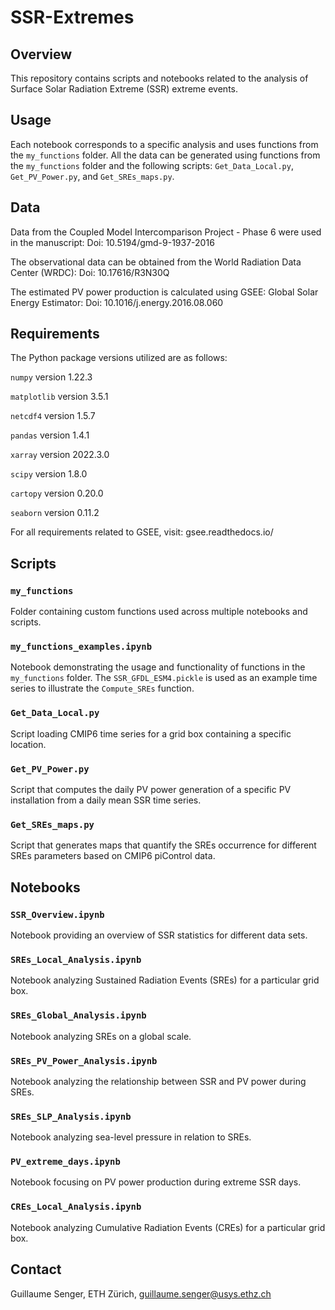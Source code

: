 # SSR-Extremes

## Overview
This repository contains scripts and notebooks related to the analysis of Surface Solar Radiation Extreme (SSR) extreme events.

## Usage

Each notebook corresponds to a specific analysis and uses functions from the `my_functions` folder. All the data can be generated using functions from the `my_functions` folder and the following scripts: `Get_Data_Local.py`, `Get_PV_Power.py`, and `Get_SREs_maps.py`.

## Data

Data from the Coupled Model Intercomparison Project - Phase 6 were used in the manuscript: Doi: 10.5194/gmd-9-1937-2016

The observational data can be obtained from the World Radiation Data Center (WRDC): Doi: 10.17616/R3N30Q 

The estimated PV power production is calculated using GSEE: Global Solar Energy Estimator: Doi: 10.1016/j.energy.2016.08.060

## Requirements

The Python package versions utilized are as follows:

`numpy`      version 1.22.3

`matplotlib` version 3.5.1

`netcdf4`    version 1.5.7

`pandas`     version 1.4.1

`xarray`     version 2022.3.0

`scipy`      version 1.8.0

`cartopy`    version 0.20.0

`seaborn`    version 0.11.2

For all requirements related to GSEE, visit: gsee.readthedocs.io/
    
## Scripts

### `my_functions`
Folder containing custom functions used across multiple notebooks and scripts.

### `my_functions_examples.ipynb`
Notebook demonstrating the usage and functionality of functions in the `my_functions` folder. 
The `SSR_GFDL_ESM4.pickle` is used as an example time series to illustrate the `Compute_SREs` function.

### `Get_Data_Local.py`
Script loading CMIP6 time series for a grid box containing a specific location.

### `Get_PV_Power.py`
Script that computes the daily PV power generation of a specific PV installation from a daily mean SSR time series.

### `Get_SREs_maps.py`
Script that generates maps that quantify the SREs occurrence for different SREs parameters based on CMIP6 piControl data.

## Notebooks

### `SSR_Overview.ipynb`
Notebook providing an overview of SSR statistics for different data sets.

### `SREs_Local_Analysis.ipynb`
Notebook analyzing Sustained Radiation Events (SREs) for a particular grid box.

### `SREs_Global_Analysis.ipynb`
Notebook analyzing SREs on a global scale.

### `SREs_PV_Power_Analysis.ipynb`
Notebook analyzing the relationship between SSR and PV power during SREs.

### `SREs_SLP_Analysis.ipynb`
Notebook analyzing sea-level pressure in relation to SREs.

### `PV_extreme_days.ipynb`
Notebook focusing on PV power production during extreme SSR days.

### `CREs_Local_Analysis.ipynb`
Notebook analyzing Cumulative Radiation Events (CREs) for a particular grid box.

## Contact
Guillaume Senger, ETH Zürich, guillaume.senger@usys.ethz.ch

